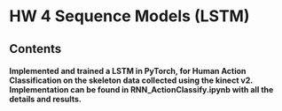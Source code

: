 # HW 4 Sequence Models (LSTM)

## Contents

#### Implemented and trained a LSTM in PyTorch, for Human Action Classification on the skeleton data collected using the kinect v2. Implementation can be found in RNN_ActionClassify.ipynb with all the details and results.
